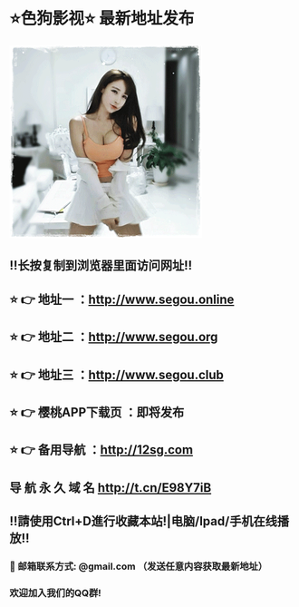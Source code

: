 # ⭐️色狗影视⭐️ 最新地址发布 
![image](https://github.com/avyingtao/dz/raw/master/timg.gif)
## ‼️长按复制到浏览器里面访问网址‼️
## ⭐️ 👉 地址一 ：http://www.segou.online
## ⭐️ 👉 地址二 ：http://www.segou.org
## ⭐️ 👉 地址三 ：http://www.segou.club
## ⭐️ 👉 樱桃APP下载页 ：即将发布
## ⭐️ 👉 备用导航 ：http://12sg.com

## 导 航 永 久 域 名 	http://t.cn/E98Y7iB
## ‼️請使用Ctrl+D進行收藏本站!|电脑/Ipad/手机在线播放‼️
### 📧 邮箱联系方式:  @gmail.com （发送任意内容获取最新地址）
### 欢迎加入我们的QQ群! 

